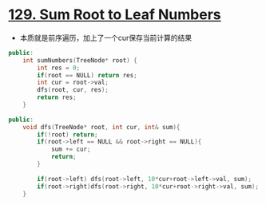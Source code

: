 # [129. Sum Root to Leaf Numbers](https://leetcode.com/problems/sum-root-to-leaf-numbers/#/description)
* 本质就是前序遍历，加上了一个cur保存当前计算的结果

```C++
public:
    int sumNumbers(TreeNode* root) {
        int res = 0;
        if(root == NULL) return res;
        int cur = root->val;
        dfs(root, cur, res);
        return res;
    }
    
public:
    void dfs(TreeNode* root, int cur, int& sum){
        if(!root) return;
        if(root->left == NULL && root->right == NULL){
            sum += cur;
            return;
        }
        
        if(root->left) dfs(root->left, 10*cur+root->left->val, sum);
        if(root->right)dfs(root->right, 10*cur+root->right->val, sum);
    }
```

